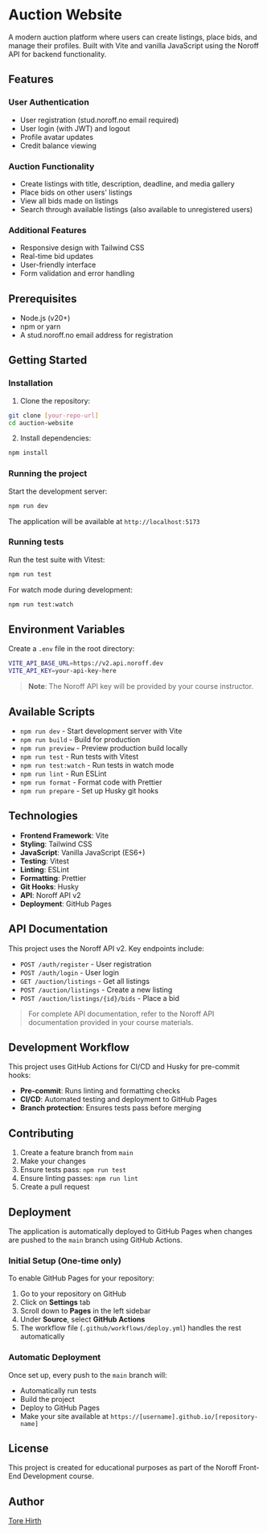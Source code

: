 # Auction Website

A modern auction platform where users can create listings, place bids, and manage their profiles. Built with Vite and vanilla JavaScript using the Noroff API for backend functionality.

## Features

### User Authentication

- User registration (stud.noroff.no email required)
- User login (with JWT) and logout
- Profile avatar updates
- Credit balance viewing

### Auction Functionality

- Create listings with title, description, deadline, and media gallery
- Place bids on other users' listings
- View all bids made on listings
- Search through available listings (also available to unregistered users)

### Additional Features

- Responsive design with Tailwind CSS
- Real-time bid updates
- User-friendly interface
- Form validation and error handling

## Prerequisites

- Node.js (v20+)
- npm or yarn
- A stud.noroff.no email address for registration

## Getting Started

### Installation

1. Clone the repository:

```bash
git clone [your-repo-url]
cd auction-website
```

2. Install dependencies:

```bash
npm install
```

### Running the project

Start the development server:

```bash
npm run dev
```

The application will be available at `http://localhost:5173`

### Running tests

Run the test suite with Vitest:

```bash
npm run test
```

For watch mode during development:

```bash
npm run test:watch
```

## Environment Variables

Create a `.env` file in the root directory:

```bash
VITE_API_BASE_URL=https://v2.api.noroff.dev
VITE_API_KEY=your-api-key-here
```

> **Note**: The Noroff API key will be provided by your course instructor.

## Available Scripts

- `npm run dev` - Start development server with Vite
- `npm run build` - Build for production
- `npm run preview` - Preview production build locally
- `npm run test` - Run tests with Vitest
- `npm run test:watch` - Run tests in watch mode
- `npm run lint` - Run ESLint
- `npm run format` - Format code with Prettier
- `npm run prepare` - Set up Husky git hooks

## Technologies

- **Frontend Framework**: Vite
- **Styling**: Tailwind CSS
- **JavaScript**: Vanilla JavaScript (ES6+)
- **Testing**: Vitest
- **Linting**: ESLint
- **Formatting**: Prettier
- **Git Hooks**: Husky
- **API**: Noroff API v2
- **Deployment**: GitHub Pages

## API Documentation

This project uses the Noroff API v2. Key endpoints include:

- `POST /auth/register` - User registration
- `POST /auth/login` - User login
- `GET /auction/listings` - Get all listings
- `POST /auction/listings` - Create a new listing
- `POST /auction/listings/{id}/bids` - Place a bid

> For complete API documentation, refer to the Noroff API documentation provided in your course materials.

## Development Workflow

This project uses GitHub Actions for CI/CD and Husky for pre-commit hooks:

- **Pre-commit**: Runs linting and formatting checks
- **CI/CD**: Automated testing and deployment to GitHub Pages
- **Branch protection**: Ensures tests pass before merging

## Contributing

1. Create a feature branch from `main`
2. Make your changes
3. Ensure tests pass: `npm run test`
4. Ensure linting passes: `npm run lint`
5. Create a pull request

## Deployment

The application is automatically deployed to GitHub Pages when changes are pushed to the `main` branch using GitHub Actions.

### Initial Setup (One-time only)

To enable GitHub Pages for your repository:

1. Go to your repository on GitHub
2. Click on **Settings** tab
3. Scroll down to **Pages** in the left sidebar
4. Under **Source**, select **GitHub Actions**
5. The workflow file (`.github/workflows/deploy.yml`) handles the rest automatically

### Automatic Deployment

Once set up, every push to the `main` branch will:

- Automatically run tests
- Build the project
- Deploy to GitHub Pages
- Make your site available at `https://[username].github.io/[repository-name]`

## License

This project is created for educational purposes as part of the Noroff Front-End Development course.

## Author

[Tore Hirth](https://github.com/Torehirth)
